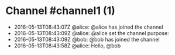 # Channel \#channel1 (1)

* 2016-05-13T08:43:07Z @alice: @alice has joined the channel
* 2016-05-13T08:43:09Z @alice: @alice set the channel purpose: 
* 2016-05-13T08:43:09Z @bob: @bob has joined the channel
* 2016-05-13T08:43:58Z @alice: Hello, @bob


